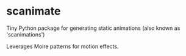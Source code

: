 # scanimate
Tiny Python package for generating static animations (also known as 'scanimations')

Leverages Moire patterns for motion effects.

